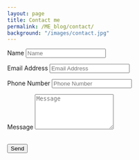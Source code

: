 ```yaml
---
layout: page
title: Contact me
permalink: /ME_blog/contact/
background: "/images/contact.jpg"
---
```


<form name="sentMessage" id="contactForm" novalidate>
  <div class="control-group">
    <div class="form-group floating-label-form-group controls">
      <label>Name</label>
      <input
        type="text"
        class="form-control"
        placeholder="Name"
        id="name"
        required
        data-validation-required-message="Please enter your name."
      />
      <p class="help-block text-danger"></p>
    </div>
  </div>
  <div class="control-group">
    <div class="form-group floating-label-form-group controls">
      <label>Email Address</label>
      <input
        type="email"
        class="form-control"
        placeholder="Email Address"
        id="email"
        required
        data-validation-required-message="Please enter your email address."
      />
      <p class="help-block text-danger"></p>
    </div>
  </div>
  <div class="control-group">
    <div class="form-group col-xs-12 floating-label-form-group controls">
      <label>Phone Number</label>
      <input
        type="tel"
        class="form-control"
        placeholder="Phone Number"
        id="phone"
        required
        data-validation-required-message="Please enter your phone number."
      />
      <p class="help-block text-danger"></p>
    </div>
  </div>
  <div class="control-group">
    <div class="form-group floating-label-form-group controls">
      <label>Message</label>
      <textarea
        rows="5"
        class="form-control"
        placeholder="Message"
        id="message"
        required
        data-validation-required-message="Please enter a message."
      ></textarea>
      <p class="help-block text-danger"></p>
    </div>
  </div>
  <br />
  <div id="success"></div>
  <div class="form-group">
    <button type="submit" class="btn btn-primary" id="sendMessageButton">
      Send
    </button>
  </div>
</form>
